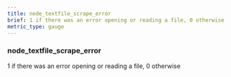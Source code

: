 ```yaml
---
title: node_textfile_scrape_error
brief: 1 if there was an error opening or reading a file, 0 otherwise
metric_type: gauge
---
```

### node_textfile_scrape_error

1 if there was an error opening or reading a file, 0 otherwise